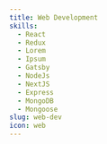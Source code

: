 ```yaml
---
title: Web Development
skills:
  - React
  - Redux
  - Lorem
  - Ipsum
  - Gatsby
  - NodeJs
  - NextJS
  - Express
  - MongoDB
  - Mongoose
slug: web-dev
icon: web
---
```

